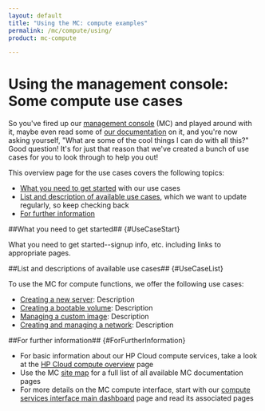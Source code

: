 ```yaml
---
layout: default
title: "Using the MC: compute examples"
permalink: /mc/compute/using/
product: mc-compute

---
```

# Using the management console: Some compute use cases

So you've fired up our [management console](https://console.hpcloud.com) (MC) and played around with it, maybe even read some of [our documentation](/mc) on it, and you're now asking yourself, "What are some of the cool things I can do with all this?"  Good question!  It's for just that reason that we've created a bunch of use cases for you to look through to help you out!

This overview page for the use cases covers the following topics:

* [What you need to get started](#UseCaseStart) with our use cases
* [List and description of available use cases](#UseCaseList), which we want to update regularly, so keep checking back
* [For further information](#ForFurtherInformation)

##What you need to get started## {#UseCaseStart}

What you need to get started--signup info, etc. including links to appropriate pages.


##List and descriptions of available use cases## {#UseCaseList}

To use the MC for compute functions, we offer the following use cases:

* [Creating a new server](): Description
* [Creating a bootable volume](): Description
* [Managing a custom image](): Description
* [Creating and managing a network](): Description


##For further information## {#ForFurtherInformation}

* For basic information about our HP Cloud compute services, take a look at the [HP Cloud compute overview](/compute/) page
* Use the MC [site map](/mc/sitemap) for a full list of all available MC documentation pages
* For more details on the MC compute interface, start with our [compute services interface main dashboard](/mc/compute/) page and read its associated pages